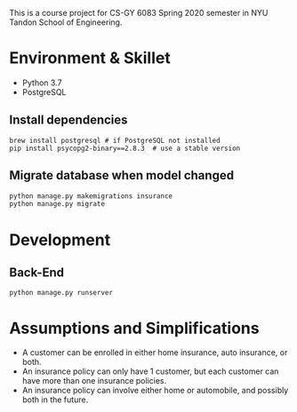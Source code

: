 This is a course project for CS-GY 6083 Spring 2020 semester in NYU Tandon School of Engineering.

# Environment & Skillet
- Python 3.7
- PostgreSQL


## Install dependencies
```shell
brew install postgresql # if PostgreSQL not installed 
pip install psycopg2-binary==2.8.3  # use a stable version  
```

## Migrate database when model changed
```sh
python manage.py makemigrations insurance
python manage.py migrate
```

# Development

## Back-End
```shell
python manage.py runserver
```

# Assumptions and Simplifications
- A customer can be enrolled in either home insurance, auto insurance, or both.
- An insurance policy can only have 1 customer, but each customer can have more than one insurance policies.
- An insurance policy can involve either home or automobile, and possibly both in the future.
